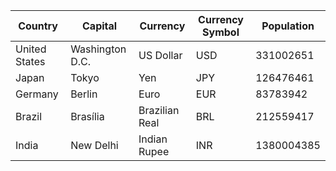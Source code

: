 | Country | Capital | Currency | Currency Symbol | Population |
| ------- | ------- | -------- | --------------- | ---------- |  
United States | Washington D.C. | US Dollar | USD | 331002651 
Japan | Tokyo | Yen | JPY | 126476461
Germany | Berlin | Euro | EUR | 83783942
Brazil | Brasília | Brazilian Real | BRL | 212559417 
India | New Delhi | Indian Rupee | INR | 1380004385